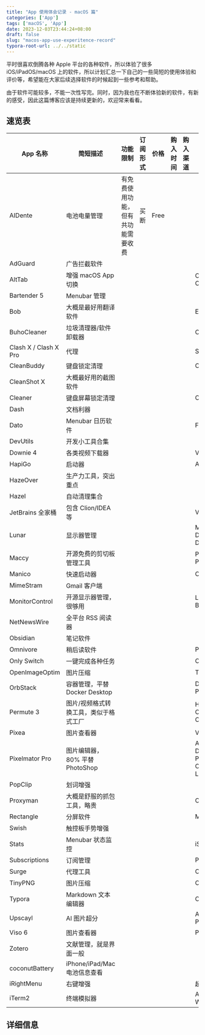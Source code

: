 ```yaml
---
title: "App 使用体会记录 - macOS 篇"
categories: ['App']
tags: ['macOS', 'App']
date: 2023-12-03T23:44:24+08:00
draft: false
slug: "macos-app-use-experitence-record"
typora-root-url: ../../static
---
```

平时很喜欢倒腾各种 Apple 平台的各种软件，所以体验了很多 iOS/iPadOS/macOS 上的软件，所以计划汇总一下自己的一些简短的使用体验和评价等，希望能在大家后续选择软件的时候起到一些参考和帮助。

由于软件可能较多，不能一次性写完。同时，因为我也在不断体验新的软件，有新的感受，因此这篇博客应该是持续更新的，欢迎常来看看。

## 速览表

| App 名称              | 简短描述                              | 功能限制                           | 订阅形式 | 价格 | 购入时间 | 购入渠道 | 同类型产品                                                   |
| --------------------- | ------------------------------------- | ---------------------------------- | -------- | ---- | -------- | -------- | ------------------------------------------------------------ |
| AIDente               | 电池电量管理                          | 有免费使用功能，但有共功能需要收费 | 买断     | Free |          |          |                                                              |
| AdGuard               | 广告拦截软件                          |                                    |          |      |          |          |                                                              |
| AltTab                | 增强 macOS App 切换                   |                                    |          |      |          |          | Command-Tab Plus, Contexts,HyperSwitch,                      |
| Bartender 5           | Menubar 管理                          |                                    |          |      |          |          |                                                              |
| Bob                   | 大概是最好用翻译软件                  |                                    |          |      |          |          | EasyDict                                                     |
| BuhoCleaner           | 垃圾清理器/软件卸载器                 |                                    |          |      |          |          | CleanMyMac, Sensei                                           |
| Clash X / Clash X Pro | 代理                                  |                                    |          |      |          |          | Surge, Stash                                                 |
| CleanBuddy            | 键盘锁定清理                          |                                    |          |      |          |          | Cleaner                                                      |
| CleanShot X           | 大概最好用的截图软件                  |                                    |          |      |          |          |                                                              |
| Cleaner               | 键盘屏幕锁定清理                      |                                    |          |      |          |          | CleanBuddy                                                   |
| Dash                  | 文档利器                              |                                    |          |      |          |          |                                                              |
| Dato                  | Menubar 日历软件                      |                                    |          |      |          |          | Fantastical, Itsycal                                         |
| DevUtils              | 开发小工具合集                        |                                    |          |      |          |          |                                                              |
| Downie 4              | 各类视频下载器                        |                                    |          |      |          |          | VDown                                                        |
| HapiGo                | 启动器                                |                                    |          |      |          |          | Alfred, Raycast                                              |
| HazeOver              | 生产力工具，突出重点                  |                                    |          |      |          |          |                                                              |
| Hazel                 | 自动清理集合                          |                                    |          |      |          |          |                                                              |
| JetBrains 全家桶      | 包含 Clion/IDEA 等                    |                                    |          |      |          |          | VSCode, Eclipse                                              |
| Lunar                 | 显示器管理                            |                                    |          |      |          |          | MonitorControl, DisplayBuddy, Better Display                 |
| Maccy                 | 开源免费的剪切板管理工具              |                                    |          |      |          |          | Paste, PasteNow, PastePal                                    |
| Manico                | 快速启动器                            |                                    |          |      |          |          | Command-Tab Plus                                             |
| MimeStram             | Gmail 客户端                          |                                    |          |      |          |          |                                                              |
| MonitorControl        | 开源显示器管理，很够用                |                                    |          |      |          |          | Lunar, DisplayBuddy, Better Display                          |
| NetNewsWire           | 全平台 RSS 阅读器                     |                                    |          |      |          |          |                                                              |
| Obsidian              | 笔记软件                              |                                    |          |      |          |          |                                                              |
| Omnivore              | 稍后读软件                            |                                    |          |      |          |          | Pocket, MarkMark,                                            |
| Only Switch           | 一键完成各种任务                      |                                    |          |      |          |          | One Switch                                                   |
| OpenImageOptim        | 图片压缩                              |                                    |          |      |          |          | TinyPNG                                                      |
| OrbStack              | 容器管理，平替 Docker Desktop         |                                    |          |      |          |          | Docker Desktop, Podman, lima, colima                         |
| Permute 3             | 图片/视频格式转换工具，类似于格式工厂 |                                    |          |      |          |          | HandBrake, Omni Converter, Video Converter X2                |
| Pixea                 | 图片查看器                            |                                    |          |      |          |          | Viso, Picsee                                                 |
| Pixelmator Pro        | 图片编辑器，80% 平替 PhotoShop        |                                    |          |      |          |          | Adobe PhotoShop, Darkroom, Photomator, Capture One, Adobe LightRoom Classic |
| PopClip               | 划词增强                              |                                    |          |      |          |          |                                                              |
| Proxyman              | 大概是舒服的抓包工具，略贵            |                                    |          |      |          |          | Charles                                                      |
| Rectangle             | 分屏软件                              |                                    |          |      |          |          | Magnet, Swish                                                |
| Swish                 | 触控板手势增强                        |                                    |          |      |          |          |                                                              |
| Stats                 | Menubar 状态监控                      |                                    |          |      |          |          | iStats Menu, Sensei                                          |
| Subscriptions         | 订阅管理                              |                                    |          |      |          |          | Pandora on iOS                                               |
| Surge                 | 代理工具                              |                                    |          |      |          |          | Clash X, Stash                                               |
| TinyPNG               | 图片压缩                              |                                    |          |      |          |          | OpenImageOptim                                               |
| Typora                | Markdown 文本编辑器                   |                                    |          |      |          |          | Obsidian                                                     |
| Upscayl               | AI 图片超分                           |                                    |          |      |          |          | AI Photo Enhancer by Pictura, Pixelmator Pro                 |
| Viso 6                | 图片查看器                            |                                    |          |      |          |          | Pixea, Xee                                                   |
| Zotero                | 文献管理，就是界面一般                |                                    |          |      |          |          |                                                              |
| coconutBattery        | iPhone/iPad/Mac 电池信息查看          |                                    |          |      |          |          |                                                              |
| iRightMenu            | 右键增强                              |                                    |          |      |          |          | 超级右键, iMouse,                                            |
| iTerm2                | 终端模拟器                            |                                    |          |      |          |          | Alacritty, Warp, Wezterm, Terminal                           |

## 详细信息

